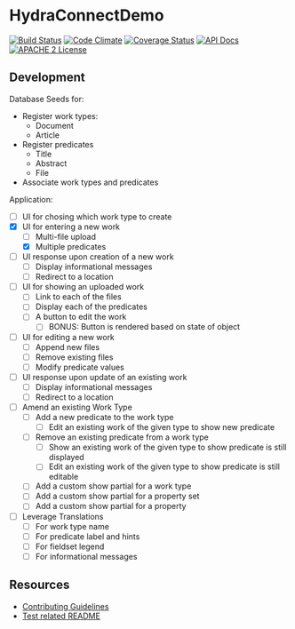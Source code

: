 # HydraConnectDemo

[![Build Status](https://travis-ci.org/ndlib/hydra_connect_demo.png?branch=master)](https://travis-ci.org/ndlib/hydra_connect_demo)
[![Code Climate](https://codeclimate.com/github/ndlib/hydra_connect_demo.png)](https://codeclimate.com/github/ndlib/hydra_connect_demo)
[![Coverage Status](https://img.shields.io/coveralls/ndlib/hydra_connect_demo.svg)](https://coveralls.io/r/ndlib/hydra_connect_demo)
[![API Docs](http://img.shields.io/badge/API-docs-blue.svg)](http://rubydoc.info/github/ndlib/hydra_connect_demo/master/frames/)
[![APACHE 2 License](http://img.shields.io/badge/APACHE2-license-blue.svg)](./LICENSE)

## Development

Database Seeds for:

- Register work types:
  - Document
  - Article
- Register predicates
  - Title
  - Abstract
  - File
- Associate work types and predicates

Application:

- [ ] UI for chosing which work type to create
- [X] UI for entering a new work
  - [ ] Multi-file upload
  - [X] Multiple predicates
- [ ] UI response upon creation of a new work
  - [ ] Display informational messages
  - [ ] Redirect to a location
- [ ] UI for showing an uploaded work
  - [ ] Link to each of the files
  - [ ] Display each of the predicates
  - [ ] A button to edit the work
    - [ ] BONUS: Button is rendered based on state of object
- [ ] UI for editing a new work
  - [ ] Append new files
  - [ ] Remove existing files
  - [ ] Modify predicate values
- [ ] UI response upon update of an existing work
  - [ ] Display informational messages
  - [ ] Redirect to a location
- [ ] Amend an existing Work Type
  - [ ] Add a new predicate to the work type
    - [ ] Edit an existing work of the given type to show new predicate
  - [ ] Remove an existing predicate from a work type
    - [ ] Show an existing work of the given type to show predicate is still displayed
    - [ ] Edit an existing work of the given type to show predicate is still editable
  - [ ] Add a custom show partial for a work type
  - [ ] Add a custom show partial for a property set
  - [ ] Add a custom show partial for a property
- [ ] Leverage Translations
  - [ ] For work type name
  - [ ] For predicate label and hints
  - [ ] For fieldset legend
  - [ ] For informational messages

## Resources

* [Contributing Guidelines](./CONTRIBUTING.md)
* [Test related README](./spec/README.md)
